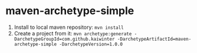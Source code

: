 # maven-archetype-simple

1. Install to local maven repository: `mvn install`
3. Create a project from it: `mvn archetype:generate -DarchetypeGroupId=com.github.kaiwinter -DarchetypeArtifactId=maven-archetype-simple -DarchetypeVersion=1.0.0`